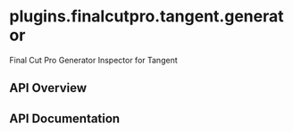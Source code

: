 # plugins.finalcutpro.tangent.generator

Final Cut Pro Generator Inspector for Tangent

## API Overview

## API Documentation

